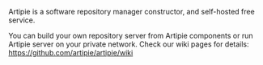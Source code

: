Artipie is a software repository manager constructor, and self-hosted free service.

You can build your own repository server from Artipie components or run Artipie server on your private network.
Check our wiki pages for details: https://github.com/artipie/artipie/wiki
